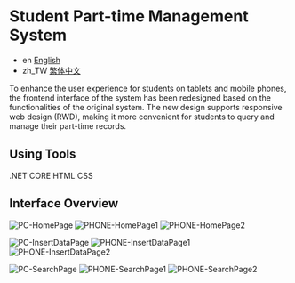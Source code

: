 # Student Part-time Management System

- en [English](https://github.com/nishikino25/nw-schoolship-system/blob/main/README.md)
- zh_TW [繁体中文](https://github.com/nishikino25/nw-schoolship-system/blob/main/README.zh_TW.md)

To enhance the user experience for students on tablets and mobile phones, the frontend interface of the system has been redesigned based on the functionalities of the original system.
The new design supports responsive web design (RWD), making it more convenient for students to query and manage their part-time records.

## Using Tools
.NET CORE 
HTML
CSS

## Interface Overview
![PC-HomePage](https://github.com/user-attachments/assets/0e4bdc7d-98b5-4400-835f-89de1e0924fe)
![PHONE-HomePage1](https://github.com/user-attachments/assets/d145c27c-d925-4b9a-9666-918fccd4e047)
![PHONE-HomePage2](https://github.com/user-attachments/assets/b9bc5d60-4eed-4137-a2a6-d260c1363e5f)

![PC-InsertDataPage](https://github.com/user-attachments/assets/d36f2196-1d6a-4644-b63e-4e5ec8147210)
![PHONE-InsertDataPage1](https://github.com/user-attachments/assets/dc76fe0b-cc03-4ccc-9991-9868e0fd8e90)
![PHONE-InsertDataPage2](https://github.com/user-attachments/assets/e987db5e-689e-4e59-b718-cc1ff79e431e)

![PC-SearchPage](https://github.com/user-attachments/assets/cac58c2f-8acb-4d25-8f0b-731b4d3cd653)
![PHONE-SearchPage1](https://github.com/user-attachments/assets/0dc66a43-d892-4fa7-b3f7-ad329c154f21)
![PHONE-SearchPage2](https://github.com/user-attachments/assets/e7e799a8-3790-4b8c-ad51-63b8e6000cd6)

